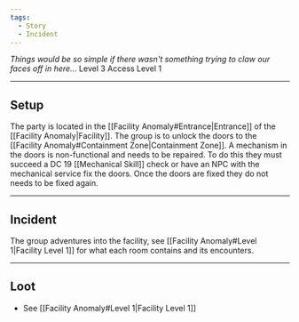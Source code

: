 ```yaml
---
tags:
  - Story
  - Incident
---
```

*Things would be so simple if there wasn't something trying to claw our faces off in here...* 
Level 3
Access Level 1
****
## Setup
The party is located in the [[Facility Anomaly#Entrance|Entrance]] of the [[Facility Anomaly|Facility]]. The group is to unlock the doors to the [[Facility Anomaly#Containment Zone|Containment Zone]]. A mechanism in the doors is non-functional and needs to be repaired. To do this they must succeed a DC 19 [[Mechanical Skill]] check or have an NPC with the mechanical service fix the doors. Once the doors are fixed they do not needs to be fixed again.
****
## Incident
The group adventures into the facility, see [[Facility Anomaly#Level 1|Facility Level 1]] for what each room contains and its encounters.
****
## Loot
- See [[Facility Anomaly#Level 1|Facility Level 1]]



